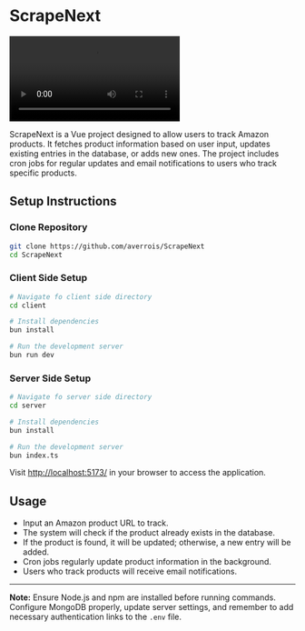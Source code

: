 # ScrapeNext

![ScrapeNext](/.github/videos/demo.mp4 "ScrapeNext Demo")

ScrapeNext is a Vue project designed to allow users to track Amazon products. It fetches product information based on user input, updates existing entries in the database, or adds new ones. The project includes cron jobs for regular updates and email notifications to users who track specific products.

## Setup Instructions

### Clone Repository

```bash
git clone https://github.com/averrois/ScrapeNext
cd ScrapeNext
```

### Client Side Setup

```bash
# Navigate fo client side directory
cd client

# Install dependencies
bun install

# Run the development server
bun run dev
```

### Server Side Setup

```bash
# Navigate fo server side directory
cd server

# Install dependencies
bun install

# Run the development server
bun index.ts
```

Visit [http://localhost:5173/](http://localhost:5173/) in your browser to access the application.

## Usage

- Input an Amazon product URL to track.
- The system will check if the product already exists in the database.
- If the product is found, it will be updated; otherwise, a new entry will be added.
- Cron jobs regularly update product information in the background.
- Users who track products will receive email notifications.

---

**Note:** Ensure Node.js and npm are installed before running commands. Configure MongoDB properly, update server settings, and remember to add necessary authentication links to the `.env` file.
